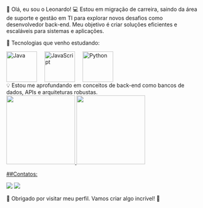 👋 Olá, eu sou o Leonardo!
💻 Estou em migração de carreira, saindo da área de suporte e gestão em TI para explorar novos desafios como desenvolvedor back-end. Meu objetivo é criar soluções eficientes e escaláveis para sistemas e aplicações.

🚀 Tecnologias que venho estudando:
<div style="display: flex; gap: 20px;"> <img src="https://cdn.jsdelivr.net/gh/devicons/devicon/icons/java/java-original-wordmark.svg" alt="Java" width="80" height="80" /> <img src="https://cdn.jsdelivr.net/gh/devicons/devicon/icons/javascript/javascript-original.svg" alt="JavaScript" width="80" height="80" /> <img src="https://cdn.jsdelivr.net/gh/devicons/devicon/icons/python/python-original-wordmark.svg" alt="Python" width="80" height="80" /> </div>
💡 Estou me aprofundando em conceitos de back-end como bancos de dados, APIs e arquiteturas robustas.

<div>
<a href="https://github.com/leonardoxperdone">
<img loading="lazy" height="180em" src="https://github-readme-stats.vercel.app/api/top-langs/?username=seu-usuário-aqui&layout=compact&langs_count=7&theme=dracula"/>
<img loading="lazy" height="180em" src="https://github-readme-stats.vercel.app/api?username=seu-usuário-aqui&show_icons=true&theme=dracula&include_all_commits=true&count_private=true"/>
</div>

##Contatos:
<div>
<a href="https://www.linkedin.com/in/leonardo-perdone" target="_blank"><img loading="lazy" src="https://img.shields.io/badge/-LinkedIn-%230077B5?style=for-the-badge&logo=linkedin&logoColor=white" target="_blank"></a>   
<a href = "mailto:leonardo.perdone@gmail.com"><img loading="lazy" src="https://img.shields.io/badge/Gmail-D14836?style=for-the-badge&logo=gmail&logoColor=white" target="_blank"></a>
</div>


🌟 Obrigado por visitar meu perfil. Vamos criar algo incrível! 🚀
